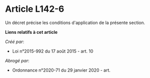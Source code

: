 # Article L142-6

Un décret précise les conditions d'application de la présente section.

**Liens relatifs à cet article**

_Créé par_:

  - Loi n°2015-992 du 17 août 2015 - art. 10

_Abrogé par_:

  - Ordonnance n°2020-71 du 29 janvier 2020 - art.
